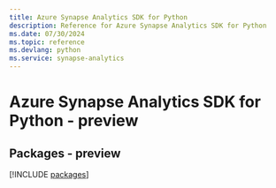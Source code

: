 ```yaml
---
title: Azure Synapse Analytics SDK for Python
description: Reference for Azure Synapse Analytics SDK for Python
ms.date: 07/30/2024
ms.topic: reference
ms.devlang: python
ms.service: synapse-analytics
---
```

# Azure Synapse Analytics SDK for Python - preview
## Packages - preview
[!INCLUDE [packages](synapse-analytics-index.md)]